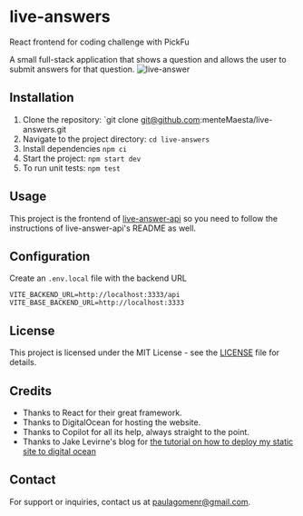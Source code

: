 # live-answers

React frontend for coding challenge with PickFu

A small full-stack application that shows a question and allows the user to submit answers for that question.
![live-answer](https://github.com/menteMaesta/live-answers/assets/156379180/4231fe79-a0cd-47e4-8d62-4f15a041ab69)


## Installation

1. Clone the repository: `git clone git@github.com:menteMaesta/live-answers.git
2. Navigate to the project directory: `cd live-answers`
3. Install dependencies `npm ci`
4. Start the project: `npm start dev`
5. To run unit tests: `npm test`

## Usage

This project is the frontend of [live-answer-api](https://github.com/menteMaesta/live-answer-api) so you need to follow the instructions of live-answer-api's README as well.

## Configuration

Create an `.env.local` file with the backend URL

```
VITE_BACKEND_URL=http://localhost:3333/api
VITE_BASE_BACKEND_URL=http://localhost:3333
```

## License

This project is licensed under the MIT License - see the [LICENSE](LICENSE) file for details.

## Credits

- Thanks to React for their great framework.
- Thanks to DigitalOcean for hosting the website.
- Thanks to Copilot for all its help, always straight to the point.
- Thanks to Jake Levirne's blog for [the tutorial on how to deploy my static site to digital ocean](https://jakelevirne.com/2020/12/04/deploying-a-vuepress-site-to-digitalocean-app-platform/)

## Contact

For support or inquiries, contact us at [paulagomenr@gmail.com](mailto:paulagomenr@gmail.com).
